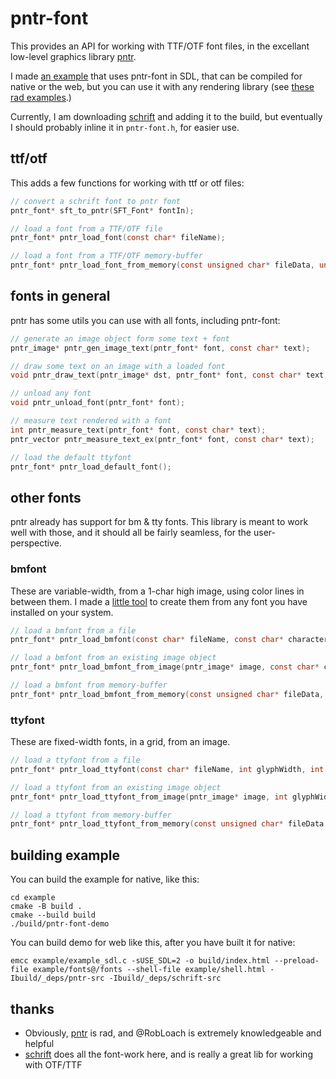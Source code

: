 # pntr-font

This provides an API for working with TTF/OTF font files, in the excellant low-level graphics library [pntr](https://github.com/robloach/pntr).

I made [an example](./example) that uses pntr-font in SDL, that can be compiled for native or the web, but you can use it with any rendering library (see [these rad examples](https://github.com/RobLoach/pntr/tree/master/examples).)

Currently, I am downloading [schrift](https://github.com/tomolt/libschrift) and adding it to the build, but eventually I should probably inline it in `pntr-font.h`, for easier use.


## ttf/otf

This adds a few functions for working with ttf or otf files:

```c
// convert a schrift font to pntr font
pntr_font* sft_to_pntr(SFT_Font* fontIn);

// load a font from a TTF/OTF file
pntr_font* pntr_load_font(const char* fileName);

// load a font from a TTF/OTF memory-buffer
pntr_font* pntr_load_font_from_memory(const unsigned char* fileData, unsigned int dataSize);
```

## fonts in general

pntr has some utils you can use with all fonts, including pntr-font:

```c
// generate an image object form some text + font
pntr_image* pntr_gen_image_text(pntr_font* font, const char* text);

// draw some text on an image with a loaded font
void pntr_draw_text(pntr_image* dst, pntr_font* font, const char* text, int posX, int posY);

// unload any font
void pntr_unload_font(pntr_font* font);

// measure text rendered with a font
int pntr_measure_text(pntr_font* font, const char* text);
pntr_vector pntr_measure_text_ex(pntr_font* font, const char* text);

// load the default ttyfont
pntr_font* pntr_load_default_font();
```

## other fonts

pntr already has support for bm & tty fonts. This library is meant to work well with those, and it should all be fairly seamless, for the user-perspective.


### bmfont

These are variable-width, from a 1-char high image, using color lines in between them. I made a [little tool](https://lovefont.surge.sh) to create them from any font you have installed on your system.

```c
// load a bmfont from a file
pntr_font* pntr_load_bmfont(const char* fileName, const char* characters);

// load a bmfont from an existing image object
pntr_font* pntr_load_bmfont_from_image(pntr_image* image, const char* characters);

// load a bmfont from memory-buffer
pntr_font* pntr_load_bmfont_from_memory(const unsigned char* fileData, unsigned int dataSize, const char* characters);
```

### ttyfont

These are fixed-width fonts, in a grid, from an image.

```c
// load a ttyfont from a file
pntr_font* pntr_load_ttyfont(const char* fileName, int glyphWidth, int glyphHeight, const char* characters);

// load a ttyfont from an existing image object
pntr_font* pntr_load_ttyfont_from_image(pntr_image* image, int glyphWidth, int glyphHeight, const char* characters);

// load a ttyfont from memory-buffer
pntr_font* pntr_load_ttyfont_from_memory(const unsigned char* fileData, unsigned int dataSize, int glyphWidth, int glyphHeight, const char* characters);
```

## building example

You can build the example for native, like this:

```
cd example
cmake -B build .
cmake --build build
./build/pntr-font-demo
```

You can build demo for web like this, after you have built it for native:

```
emcc example/example_sdl.c -sUSE_SDL=2 -o build/index.html --preload-file example/fonts@/fonts --shell-file example/shell.html -Ibuild/_deps/pntr-src -Ibuild/_deps/schrift-src 
```

## thanks

- Obviously, [pntr](https://github.com/RobLoach/pntr) is rad, and @RobLoach is extremely knowledgeable and helpful
- [schrift](https://github.com/tomolt/libschrift) does all the font-work here, and is really a great lib for working with OTF/TTF
